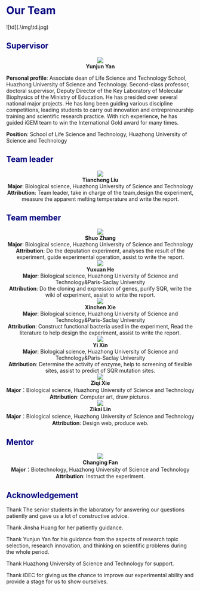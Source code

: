 <h1><font color=navy>Our Team</font></h1>
![td](.\img\td.jpg)
<h2><font color=navy>Supervisor</font></h2>

<center>
    <img src="../img/team_1.png">
    <figcaption><b>Yunjun Yan</b><br/>
</figcaption>
</center>

**Personal profile**: Associate dean of Life Science and Technology School, Huazhong University of Science and Technology. Second-class professor, doctoral supervisor, Deputy Director of the Key Laboratory of Molecular Biophysics of the Ministry of Education. He has presided over several national major projects. He has long been guiding various discipline competitions, leading students to carry out innovation and entrepreneurship training and scientific research practice. With rich experience, he has guided iGEM team to win the International Gold award for many times.

**Position**: School of Life Science and Technology, Huazhong University of Science and Technology

<h2><font color=navy>Team leader</font></h2>
<center>
    <img src="../img/team_2.png">
    <figcaption><b>Tiancheng Liu</b><br/>
<b>Major</b>: Biological science, Huazhong University of Science and Technology<br/>
<b>Attribution</b>: Team leader, take in charge of the team,design the experiment, measure the apparent melting temperature and write the report.</figcaption>
</center>

<h2><font color=navy>Team member</font></h2>

<center>
    <img src="../img/team_3.png">
    <figcaption><b>Shuo Zhang</b><br/>
<b>Major</b>: Biological science, Huazhong University of Science and Technology<br/>
<b>Attribution</b>: Do the deputation experiment, analyses the result of the experiment, guide experimental operation, assist to write the report.</figcaption>
    <img src="../img/team_4.png">
    <figcaption><b>Yuxuan He</b><br/>
<b>Major</b>: Biological science, Huazhong University of Science and Technology&Paris-Saclay University<br/>
<b>Attribution</b>: Do the cloning and expression of genes, purify SQR, write the wiki of experiment, assist to write the report.</figcaption>
    <img src="../img/team_5.png">
    <figcaption><b>Xinchen Xie</b><br/>
<b>Major</b>: Biological science, Huazhong University of Science and Technology&Paris-Saclay University<br/>
<b>Attribution</b>: Construct functional bacteria used in the experiment, Read the literature to help design the experiment, assist to write the report.</figcaption>
    <img src="../img/team_6.png">
    <figcaption><b>Yi Xin</b><br/>
<b>Major</b>: Biological science, Huazhong University of Science and Technology&Paris-Saclay University<br/>
<b>Attribution</b>: Determine the activity of enzyme, help to screening of flexible sites, assist to predict of SQR mutation sites.</figcaption>
    <img src="../img/xzq.png">
    <figcaption><b>Ziqi Xie</b><br/>
<b>Major</b>：Biological science, Huazhong University of Science and Technology<br/>
<b>Attribution</b>: Computer art, draw pictures.</figcaption>
    <img src="../img/lzk.png">
    <figcaption><b>Zikai Lin</b><br/>
<b>Major</b>：Biological science, Huazhong University of Science and Technology<br/>
<b>Attribution</b>: Design web, produce web.</figcaption>
</center>
<h2><font color=navy>Mentor</font></h2>
<center>
    <img src="../img/team_7.png">
    <figcaption><b>Changing Fan</b><br/>
<b>Major</b>：Biotechnology, Huazhong University of Science and Technology <br/>
<b>Attribution</b>: Instruct the experiment.</figcaption>
</center>

<h2><font color=navy>Acknowledgement</font></h2>

Thank The senior students in the laboratory for answering our questions patiently and gave us a lot of constructive advice.

Thank Jinsha Huang for her patiently guidance.

Thank Yunjun Yan for his guidance from the aspects of research topic selection, research innovation, and thinking on scientific problems during the whole period.

Thank Huazhong University of Science and Technology for support. 

Thank iDEC for giving us the chance to improve our experimental ability and provide a stage for us to show ourselves.